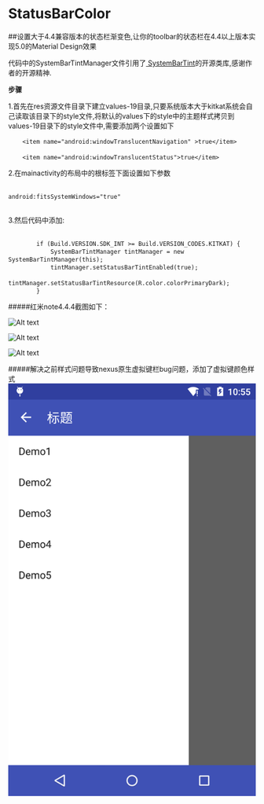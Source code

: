 # StatusBarColor
##设置大于4.4兼容版本的状态栏渐变色,让你的toolbar的状态栏在4.4以上版本实现5.0的Material Design效果

<p>代码中的SystemBarTintManager文件引用了<a href="https://github.com/jgilfelt/SystemBarTint" title="Title">
SystemBarTint</a>的开源类库,感谢作者的开源精神.</p>

**步骤**

1.首先在res资源文件目录下建立values-19目录,只要系统版本大于kitkat系统会自己读取该目录下的style文件,将默认的values下的style中的主题样式拷贝到values-19目录下的style文件中,需要添加两个设置如下

        <item name="android:windowTranslucentNavigation" >true</item>
        
        <item name="android:windowTranslucentStatus">true</item>


2.在mainactivity的布局中的根标签下面设置如下参数

<pre><code>
android:fitsSystemWindows="true"

</code></pre>


3.然后代码中添加:

<pre><code>
        if (Build.VERSION.SDK_INT >= Build.VERSION_CODES.KITKAT) {
            SystemBarTintManager tintManager = new SystemBarTintManager(this);
            tintManager.setStatusBarTintEnabled(true);
            tintManager.setStatusBarTintResource(R.color.colorPrimaryDark);
        }
</code></pre>



#####红米note4.4.4截图如下：

![Alt text](https://github.com/hzy87email/StatusBarColor/blob/master/screenshot/diorKTU84Pjason05212015215658.gif)

![Alt text](https://github.com/hzy87email/StatusBarColor/blob/master/screenshot/demo1.png)

![Alt text](https://github.com/hzy87email/StatusBarColor/blob/master/screenshot/demo2.png)

#####解决之前样式问题导致nexus原生虚拟键栏bug问题，添加了虚拟键颜色样式
![Alt text](https://github.com/hzy87email/StatusBarColor/blob/master/screenshot/解决nexus原生系统底部虚拟按键导致的bug问题.png)







